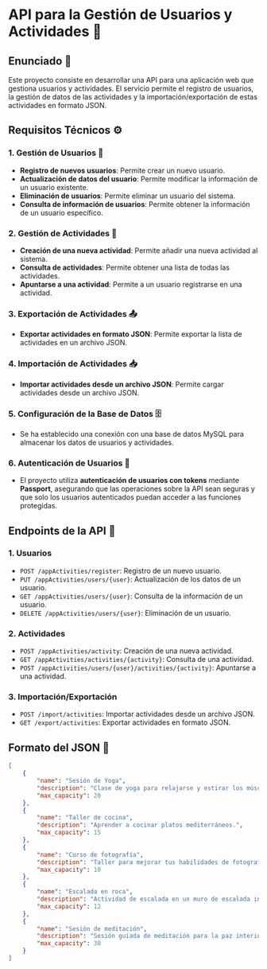 # API para la Gestión de Usuarios y Actividades 🎉

## Enunciado 📜

Este proyecto consiste en desarrollar una API para una aplicación web que gestiona usuarios y actividades. El servicio permite el registro de usuarios, la gestión de datos de las actividades y la importación/exportación de estas actividades en formato JSON.

## Requisitos Técnicos ⚙️

### 1. Gestión de Usuarios 👤
- **Registro de nuevos usuarios**: Permite crear un nuevo usuario.
- **Actualización de datos del usuario**: Permite modificar la información de un usuario existente.
- **Eliminación de usuarios**: Permite eliminar un usuario del sistema.
- **Consulta de información de usuarios**: Permite obtener la información de un usuario específico.

### 2. Gestión de Actividades 📅
- **Creación de una nueva actividad**: Permite añadir una nueva actividad al sistema.
- **Consulta de actividades**: Permite obtener una lista de todas las actividades.
- **Apuntarse a una actividad**: Permite a un usuario registrarse en una actividad.

### 3. Exportación de Actividades 📤
- **Exportar actividades en formato JSON**: Permite exportar la lista de actividades en un archivo JSON.

### 4. Importación de Actividades 📥
- **Importar actividades desde un archivo JSON**: Permite cargar actividades desde un archivo JSON.

### 5. Configuración de la Base de Datos 🗄️
- Se ha establecido una conexión con una base de datos MySQL para almacenar los datos de usuarios y actividades.

### 6. Autenticación de Usuarios 🔑
- El proyecto utiliza **autenticación de usuarios con tokens** mediante **Passport**, asegurando que las operaciones sobre la API sean seguras y que solo los usuarios autenticados puedan acceder a las funciones protegidas.

## Endpoints de la API 🔗

### 1. Usuarios
- `POST /appActivities/register`: Registro de un nuevo usuario.
- `PUT /appActivities/users/{user}`: Actualización de los datos de un usuario.
- `GET /appActivities/users/{user}`: Consulta de la información de un usuario.
- `DELETE /appActivities/users/{user}`: Eliminación de un usuario.

### 2. Actividades
- `POST /appActivities/activity`: Creación de una nueva actividad.
- `GET /appActivities/activities/{activity}`: Consulta de una actividad.
- `POST /appActivities/users/{user}/activities/{activity}`: Apuntarse a una actividad.

### 3. Importación/Exportación
- `POST /import/activities`: Importar actividades desde un archivo JSON.
- `GET /export/activities`: Exportar actividades en formato JSON.

## Formato del JSON 📄

```json
[
    {
        "name": "Sesión de Yoga",
        "description": "Clase de yoga para relajarse y estirar los músculos.",
        "max_capacity": 20
    },
    {
        "name": "Taller de cocina",
        "description": "Aprender a cocinar platos mediterráneos.",
        "max_capacity": 15
    },
    {
        "name": "Curso de fotografía",
        "description": "Taller para mejorar tus habilidades de fotografía.",
        "max_capacity": 10
    },
    {
        "name": "Escalada en roca",
        "description": "Actividad de escalada en un muro de escalada interior.",
        "max_capacity": 12
    },
    {
        "name": "Sesión de meditación",
        "description": "Sesión guiada de meditación para la paz interior.",
        "max_capacity": 30
    }
]
